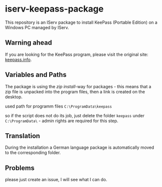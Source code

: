 # iserv-keepass-package

This repository is an IServ package to install KeePass (Portable Edition) on a Windows PC managed by IServ.

## Warning ahead

If you are looking for the KeePass program, please visit the original site: [keepass.info](https://keepass.info/).

## Variables and Paths

The package is using the *zip install*-way for packages - this means that a zip file is unpacked into the program files, then a link is created on the desktop.

used path for programm files `C:\ProgramData\keepass`

so if the script does not do its job, just delete the folder `keepass` under `C:\ProgramData\` - admin rights are required for this step.

## Translation

During the installation a German language package is automatically moved to the corresponding folder.

## Problems

please just create an issue, I will see what I can do.
